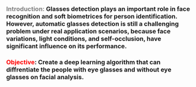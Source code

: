 ### <span style = 'color:grey'> Introduction: </span> Glasses detection plays an important role in face recognition and soft biometrices for person identification. However, automatic glasses detection is still a challenging problem under real application scenarios, because face variations, light conditions, and self-occlusion, have significant influence on its performance.

### <span style = 'color:red'>Objective</span>: Create a deep learning algorithm that can diffrentiate the people with eye glasses and without eye glasses on facial analysis. 

